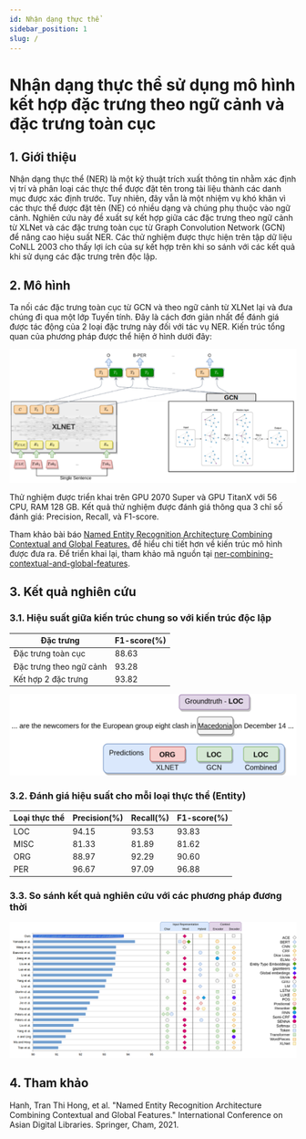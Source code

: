 ```yaml
---
id: Nhận dạng thực thể
sidebar_position: 1
slug: /
---
```


# Nhận dạng thực thể sử dụng mô hình kết hợp đặc trưng theo ngữ cảnh và đặc trưng toàn cục

## 1. Giới thiệu

Nhận dạng thực thể (NER) là một kỹ thuật trích xuất thông tin nhằm xác định vị trí và phân loại các thực thể được đặt tên trong tài liệu thành các danh mục được xác định trước. Tuy nhiên, đây vẫn là một nhiệm vụ khó khăn vì các thực thể được đặt tên (NE) có nhiều dạng và chúng phụ thuộc vào ngữ cảnh. Nghiên cứu này đề xuất sự kết hợp giữa các đặc trưng theo ngữ cảnh từ XLNet và các đặc trưng toàn cục từ Graph Convolution Network (GCN) để nâng cao hiệu suất NER. Các thử nghiệm được thực hiện trên tập dữ liệu CoNLL 2003 cho thấy lợi ích của sự kết hợp trên khi so sánh với các kết quả khi sử dụng các đặc trưng trên độc lập.

## 2. Mô hình

Ta nối các đặc trưng toàn cục từ GCN và theo ngữ cảnh từ XLNet lại và đưa chúng đi qua một lớp Tuyến tính. Đây là cách đơn giản nhất để đánh giá được tác động của 2 loại đặc trưng này đối với tác vụ NER. Kiến trúc tổng quan của phương pháp được thể hiện ở hình dưới đây:

![Kiến trúc tổng quan](./imgs/method-joint.png)

Thử nghiệm được triển khai trên GPU 2070 Super và GPU TitanX với 56 CPU, RAM 128 GB. Kết quả thử nghiệm được đánh giá thông qua 3 chỉ số đánh giá: Precision, Recall, và F1-score.

Tham khảo bài báo [Named Entity Recognition Architecture Combining Contextual and Global Features.](https://arxiv.org/pdf/2112.08033.pdf) để hiểu chi tiết hơn về kiến trúc mô hình được đưa ra. Để triển khai lại, tham khảo mã nguồn tại [ner-combining-contextual-and-global-features](https://github.com/honghanhh/ner-combining-contextual-and-global-features).

## 3. Kết quả nghiên cứu

### 3.1. Hiệu suất giữa kiến trúc chung so với kiến trúc độc lập

| Đặc trưng               | F1-score(%) |
| ----------------------- | ----------- |
| Đặc trưng toàn cục      | 88.63       |
| Đặc trưng theo ngữ cảnh | 93.28       |
| Kết hợp 2 đặc trưng     | 93.82       |

![Ví dụ về kết quả dự đoán](./imgs/example_v0.png)

### 3.2. Đánh giá hiệu suất cho mỗi loại thực thể (Entity)

| Loại thực thể | Precision(%) | Recall(%) | F1-score(%) |
| ------------- | ------------ | --------- | ----------- |
| LOC           | 94.15        | 93.53     | 93.83       |
| MISC          | 81.33        | 81.89     | 81.62       |
| ORG           | 88.97        | 92.29     | 90.60       |
| PER           | 96.67        | 97.09     | 96.88       |

### 3.3. So sánh kết quả nghiên cứu với các phương pháp đương thời

![So sánh kết quả nghiên cứu](./imgs/sota.png)

## 4. Tham khảo

Hanh, Tran Thi Hong, et al. "Named Entity Recognition Architecture Combining Contextual and Global Features." International Conference on Asian Digital Libraries. Springer, Cham, 2021.
